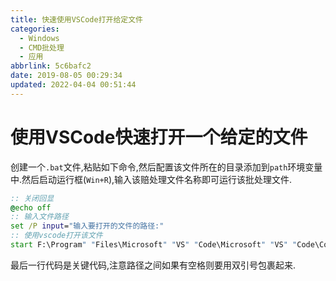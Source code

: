 ```yaml
---
title: 快速使用VSCode打开给定文件
categories: 
  - Windows
  - CMD批处理
  - 应用
abbrlink: 5c6bafc2
date: 2019-08-05 00:29:34
updated: 2022-04-04 00:51:44
---
```

# 使用VSCode快速打开一个给定的文件
创建一个`.bat`文件,粘贴如下命令,然后配置该文件所在的目录添加到`path`环境变量中.然后启动运行框(`Win+R`),输入该赔处理文件名称即可运行该批处理文件.
```bat
:: 关闭回显
@echo off
:: 输入文件路径
set /P input="输入要打开的文件的路径:"
:: 使用vscode打开该文件
start F:\Program" "Files\Microsoft" "VS" "Code\Microsoft" "VS" "Code\Code.exe "%input%"
```
最后一行代码是关键代码,注意路径之间如果有空格则要用双引号包裹起来.
